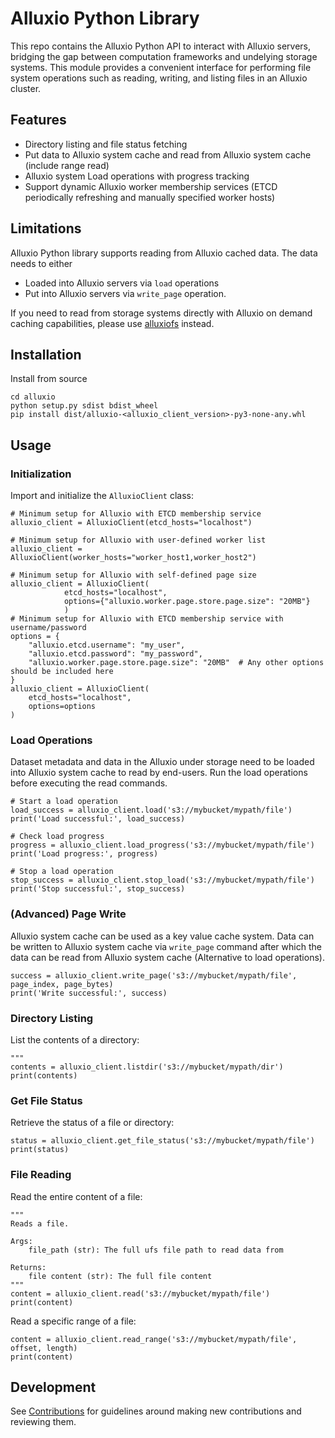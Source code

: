 # Alluxio Python Library

This repo contains the Alluxio Python API to interact with Alluxio servers, bridging the gap between computation frameworks and undelying storage systems. This module provides a convenient interface for performing file system operations such as reading, writing, and listing files in an Alluxio cluster.

## Features

- Directory listing and file status fetching
- Put data to Alluxio system cache and read from Alluxio system cache (include range read)
- Alluxio system Load operations with progress tracking
- Support dynamic Alluxio worker membership services (ETCD periodically refreshing and manually specified worker hosts)

## Limitations

Alluxio Python library supports reading from Alluxio cached data.
The data needs to either
- Loaded into Alluxio servers via `load` operations
- Put into Alluxio servers via `write_page` operation.

If you need to read from storage systems directly with Alluxio on demand caching capabilities,
please use [alluxiofs](https://github.com/fsspec/alluxiofs) instead.

## Installation

Install from source
```
cd alluxio
python setup.py sdist bdist_wheel
pip install dist/alluxio-<alluxio_client_version>-py3-none-any.whl
```

## Usage

### Initialization
Import and initialize the `AlluxioClient` class:
```
# Minimum setup for Alluxio with ETCD membership service
alluxio_client = AlluxioClient(etcd_hosts="localhost")

# Minimum setup for Alluxio with user-defined worker list
alluxio_client = AlluxioClient(worker_hosts="worker_host1,worker_host2")

# Minimum setup for Alluxio with self-defined page size
alluxio_client = AlluxioClient(
            etcd_hosts="localhost",
            options={"alluxio.worker.page.store.page.size": "20MB"}
            )
# Minimum setup for Alluxio with ETCD membership service with username/password
options = {
    "alluxio.etcd.username": "my_user",
    "alluxio.etcd.password": "my_password",
    "alluxio.worker.page.store.page.size": "20MB"  # Any other options should be included here
}
alluxio_client = AlluxioClient(
    etcd_hosts="localhost",
    options=options
)
```

### Load Operations
Dataset metadata and data in the Alluxio under storage need to be loaded into Alluxio system cache
to read by end-users. Run the load operations before executing the read commands.
```
# Start a load operation
load_success = alluxio_client.load('s3://mybucket/mypath/file')
print('Load successful:', load_success)

# Check load progress
progress = alluxio_client.load_progress('s3://mybucket/mypath/file')
print('Load progress:', progress)

# Stop a load operation
stop_success = alluxio_client.stop_load('s3://mybucket/mypath/file')
print('Stop successful:', stop_success)
```

### (Advanced) Page Write
Alluxio system cache can be used as a key value cache system.
Data can be written to Alluxio system cache via `write_page` command
after which the data can be read from Alluxio system cache (Alternative to load operations).

```
success = alluxio_client.write_page('s3://mybucket/mypath/file', page_index, page_bytes)
print('Write successful:', success)
```

### Directory Listing
List the contents of a directory:
```
"""
contents = alluxio_client.listdir('s3://mybucket/mypath/dir')
print(contents)
```

### Get File Status
Retrieve the status of a file or directory:
```
status = alluxio_client.get_file_status('s3://mybucket/mypath/file')
print(status)
```

### File Reading
Read the entire content of a file:
```
"""
Reads a file.

Args:
    file_path (str): The full ufs file path to read data from

Returns:
    file content (str): The full file content
"""
content = alluxio_client.read('s3://mybucket/mypath/file')
print(content)
```
Read a specific range of a file:
```
content = alluxio_client.read_range('s3://mybucket/mypath/file', offset, length)
print(content)
```

## Development

See [Contributions](CONTRIBUTING.md) for guidelines around making new contributions and reviewing them.
